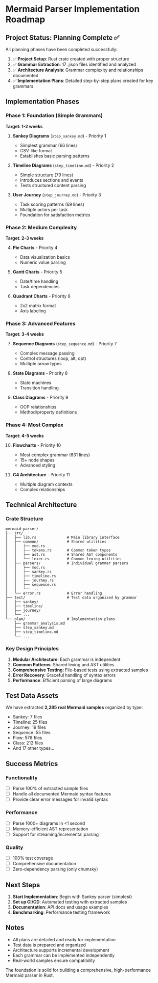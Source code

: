 # Mermaid Parser Implementation Roadmap

## Project Status: Planning Complete ✅

All planning phases have been completed successfully:

1. ✅ **Project Setup**: Rust crate created with proper structure
2. ✅ **Grammar Extraction**: 17 .jison files identified and analyzed
3. ✅ **Architecture Analysis**: Grammar complexity and relationships documented
4. ✅ **Implementation Plans**: Detailed step-by-step plans created for key grammars

## Implementation Phases

### Phase 1: Foundation (Simple Grammars)
**Target: 1-2 weeks**

1. **Sankey Diagrams** (`step_sankey.md`) - Priority 1
   - Simplest grammar (66 lines)
   - CSV-like format
   - Establishes basic parsing patterns

2. **Timeline Diagrams** (`step_timeline.md`) - Priority 2
   - Simple structure (79 lines)
   - Introduces sections and events
   - Tests structured content parsing

3. **User Journey** (`step_journey.md`) - Priority 3
   - Task scoring patterns (69 lines)
   - Multiple actors per task
   - Foundation for satisfaction metrics

### Phase 2: Medium Complexity
**Target: 2-3 weeks**

4. **Pie Charts** - Priority 4
   - Data visualization basics
   - Numeric value parsing

5. **Gantt Charts** - Priority 5
   - Date/time handling
   - Task dependencies

6. **Quadrant Charts** - Priority 6
   - 2x2 matrix format
   - Axis labeling

### Phase 3: Advanced Features
**Target: 3-4 weeks**

7. **Sequence Diagrams** (`step_sequence.md`) - Priority 7
   - Complex message passing
   - Control structures (loop, alt, opt)
   - Multiple arrow types

8. **State Diagrams** - Priority 8
   - State machines
   - Transition handling

9. **Class Diagrams** - Priority 9
   - OOP relationships
   - Method/property definitions

### Phase 4: Most Complex
**Target: 4-5 weeks**

10. **Flowcharts** - Priority 10
    - Most complex grammar (631 lines)
    - 15+ node shapes
    - Advanced styling

11. **C4 Architecture** - Priority 11
    - Multiple diagram contexts
    - Complex relationships

## Technical Architecture

### Crate Structure
```
mermaid-parser/
├── src/
│   ├── lib.rs              # Main library interface
│   ├── common/             # Shared utilities
│   │   ├── mod.rs
│   │   ├── tokens.rs       # Common token types
│   │   ├── ast.rs          # Shared AST components
│   │   └── lexer.rs        # Common lexing utilities
│   ├── parsers/            # Individual grammar parsers
│   │   ├── mod.rs
│   │   ├── sankey.rs
│   │   ├── timeline.rs
│   │   ├── journey.rs
│   │   ├── sequence.rs
│   │   └── ...
│   └── error.rs            # Error handling
├── test/                   # Test data organized by grammar
│   ├── sankey/
│   ├── timeline/
│   ├── journey/
│   └── ...
└── plan/                   # Implementation plans
    ├── grammar_analysis.md
    ├── step_sankey.md
    ├── step_timeline.md
    └── ...
```

### Key Design Principles

1. **Modular Architecture**: Each grammar is independent
2. **Common Patterns**: Shared lexing and AST utilities
3. **Comprehensive Testing**: File-based tests using extracted samples
4. **Error Recovery**: Graceful handling of syntax errors
5. **Performance**: Efficient parsing of large diagrams

## Test Data Assets

We have extracted **2,285 real Mermaid samples** organized by type:
- Sankey: 7 files
- Timeline: 25 files  
- Journey: 19 files
- Sequence: 55 files
- Flow: 576 files
- Class: 212 files
- And 17 other types...

## Success Metrics

### Functionality
- [ ] Parse 100% of extracted sample files
- [ ] Handle all documented Mermaid syntax features
- [ ] Provide clear error messages for invalid syntax

### Performance
- [ ] Parse 1000+ diagrams in <1 second
- [ ] Memory-efficient AST representation
- [ ] Support for streaming/incremental parsing

### Quality
- [ ] 100% test coverage
- [ ] Comprehensive documentation
- [ ] Zero-dependency parsing (only chumsky)

## Next Steps

1. **Start Implementation**: Begin with Sankey parser (simplest)
2. **Set up CI/CD**: Automated testing with extracted samples
3. **Documentation**: API docs and usage examples
4. **Benchmarking**: Performance testing framework

## Notes

- All plans are detailed and ready for implementation
- Test data is prepared and organized
- Architecture supports incremental development
- Each grammar can be implemented independently
- Real-world samples ensure compatibility

The foundation is solid for building a comprehensive, high-performance Mermaid parser in Rust.